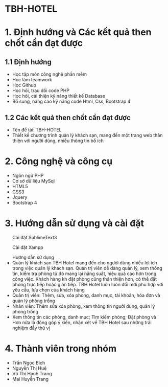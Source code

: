 <h1>TBH-HOTEL</h1>
<h1>1. Định hướng và Các kết quả then chốt cần đạt được </h1>
<h2>1.1 Định hướng</h2>
<ul>
  <li>Học tập môn công nghệ phần mềm </li>
  <li>Học làm teamwork</li>
  <li>Học Github</li>
  <li>Học hỏi, trau dồi code PHP </li>
  <li>Học hỏi, cải thiện kỹ năng thiết kế Database</li>
  <li>Bổ sung, nâng cao kỹ năng code Html, Css, Bootstrap 4</li>
</ul>
<h2>1.2 Các kết quả then chốt cần đạt được</h2>
<ul>
  <li>Tên đề tài: TBH-HOTEL</li>
  <li>Thiết kế chương trình quản lý khách sạn, mang đến một trang web thân thiện với người dùng, nhiều thông tin bổ ích</li>
</ul>

<h1>2. Công nghệ và công cụ </h1>
  <ul>
  <li>Ngôn ngữ PHP</li>
  <li>Cơ sở dữ liệu MySql</li>
  <li>HTML5</li>
  <li>CSS3</li>
  <li>Jquery</li>
  <li>Bootstrap 4</li>
  </ul>

<h1>3. Hướng dẫn sử dụng và cài đặt</h1>
  <ul>Cài đặt SublimeText3 </ul>
  <ul>Cài đặt Xampp </ul>
  <ul>Hướng dẫn sử dụng
  <li>Quản lý khách sạn TBH Hotel mang đến cho người dùng nhiều lợi ích trong việc quản lý khách sạn. Quản trị viên dễ dàng quản lý, xem thông tin, kiểm tra phòng từ đó mang lại năng suất, hiệu quả cao hơn trong công việc. Khách hàng kh đặt phòng cũng thân thiện hơn, có thể đặt phòng trực tiếp hoặc gián tiếp. TBH Hotel luôn luôn đổi mới phù hợp với yêu cầu, lựa chọn của khách hàng</li>
  <li>Quản trị viên: Thêm, sửa, xóa phòng, danh mục, tài khoản, hóa đơn và quản lý phòng trống </li>
  <li>Nhân viên: Thêm sửa xóa phòng, xem thông tin người dùng, quản lý phòng trống</li>
  <li>Xem thông tin các phòng, danh mục; Tìm kiếm phòng; Đặt phòng và Hơn nữa là đóng góp ý kiến, nhận xét về TBH Hotel sau những trải nghiệm đầy thú vị</li>
</ul>
<h1>4. Thành viên trong nhóm </h1>
  <ul>
  <li>Trần Ngọc Bích </li>
  <li>Nguyễn Thị Huệ </li>
  <li>Vũ Thị Hạnh Trang</li>
  <li>Mai Huyền Trang</li>
  </ul

